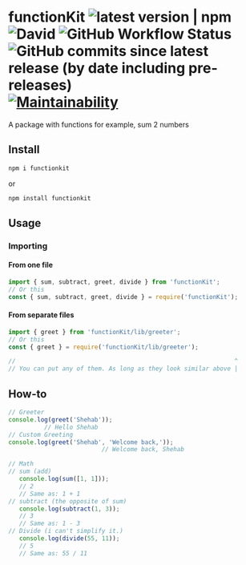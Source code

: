 # functionKit ![latest version | npm](https://flat.badgen.net/npm/v/functionkit?icon=npm) ![David](https://img.shields.io/david/dev/shahoob/functionkit?style=flat-square) ![GitHub Workflow Status](https://img.shields.io/github/workflow/status/shahoob/functionKit/Node.js%20Package?logo=github&style=flat-square) ![GitHub commits since latest release (by date including pre-releases)](https://img.shields.io/github/commits-since/shahoob/functionKit/latest/master?include_prereleases&style=flat-square) [![Maintainability](https://api.codeclimate.com/v1/badges/77327835b3ba5e90a536/maintainability)](https://codeclimate.com/github/shahoob/functionKit/maintainability)

 A package with functions for example, sum 2 numbers

## Install

 ```bash
 npm i functionkit
 ```

 or

 ```bash
 npm install functionkit
 ```

## Usage

### Importing

#### From one file

 ```javascript
 import { sum, subtract, greet, divide } from 'functionKit';
 // Or this
 const { sum, subtract, greet, divide } = require('functionKit');
 ```

#### From separate files

 ```javascript
 import { greet } from 'functionKit/lib/greeter';
 // Or this
 const { greet } = require('functionKit/lib/greeter');

 //                                                             ^
 // You can put any of them. As long as they look similar above |
 ```

## How-to

 ```javascript
 // Greeter
 console.log(greet('Shehab'));
           // Hello Shehab
 // Custom Greeting
 console.log(greet('Shehab', 'Welcome back,'));
                           // Welcome back, Shehab

// Math
 // sum (add)
    console.log(sum([1, 1]));
    // 2
    // Same as: 1 + 1
 // subtract (the opposite of sum)
    console.log(subtract(1, 3));
    // 3
    // Same as: 1 - 3
 // Divide (i can't simplify it.)
    console.log(divide(55, 11));
    // 5
    // Same as: 55 / 11
 ```
